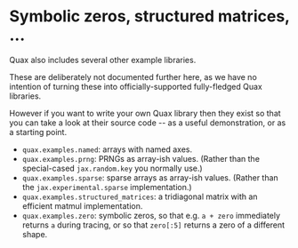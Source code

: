 # Symbolic zeros, structured matrices, ...

Quax also includes several other example libraries.

These are deliberately not documented further here, as we have no intention of turning these into officially-supported fully-fledged Quax libraries.

However if you want to write your own Quax library then they exist so that you can take a look at their source code -- as a useful demonstration, or as a starting point.

- `quax.examples.named`: arrays with named axes.
- `quax.examples.prng`: PRNGs as array-ish values. (Rather than the special-cased `jax.random.key` you normally use.)
- `quax.examples.sparse`: sparse arrays as array-ish values. (Rather than the `jax.experimental.sparse` implementation.)
- `quax.examples.structured_matrices`: a tridiagonal matrix with an efficient matmul implementation.
- `quax.examples.zero`: symbolic zeros, so that e.g. `a + zero` immediately returns `a` during tracing, or so that `zero[:5]` returns a zero of a different shape.
